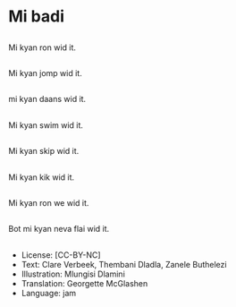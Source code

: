 # Mi badi

##
Mi kyan ron wid it.

##
Mi kyan jomp wid it.

##
mi kyan daans wid it.

##
Mi kyan swim wid it.

##
Mi kyan skip wid it.

##
Mi kyan kik wid it.

##
Mi kyan ron we wid it.

##
Bot mi kyan neva flai wid it.

##
* License: [CC-BY-NC]
* Text: Clare Verbeek, Thembani Dladla, Zanele Buthelezi
* Illustration: Mlungisi Dlamini
* Translation: Georgette McGlashen
* Language: jam

